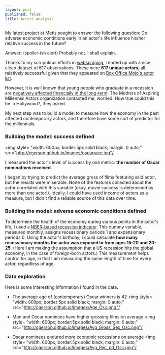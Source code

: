 ```yaml
---
layout: post
published: false
title: Actors Analysis
---
```


My latest project at Metis sought to answer the following question: Do adverse economic conditions early in an actor's life influence his/her relative success in the future?

Answer: (spoiler-ish alert) Probably not. I shall explain.

Thanks to my scrupulous efforts in <a href="http://cgerson.github.io/Webscraping/" target="_blank">webscraping</a>, I ended up with a nice, clean dataset of 617 observations. These were <b>617 unique actors</b>, all relatively successful given that they appeared on <a href="http://www.boxofficemojo.com/people/?view=Actor&sort=sumgross&adjust_yr=2015&p=.htm" target="_blank">Box Office Mojo's actor list</a>.

However, it is well known that young people who graduate in a recession are <a href="http://www.epi.org/publication/bp243/" target="_blank">negatively affected financially in the long-term</a>. The Mothers of Aspiring Millennial Actors organization contacted me, worried. How true could this be in Hollywood?, they asked.

My next step was to build a model to measure how the economy in the past affected contemporary actors, and therefore have some sort of predictor for the millennials.

### Building the model: success defined

<img style= "width: 600px; border:5px solid black; margin: 0 auto;" src="http://cgerson.github.io/images/oscarrace.jpg"/

I measured the actor's level of success by one metric: <b>the number of Oscar nominations received</b>.

I began by trying to predict the average gross of films featuring said actor, but the results were miserable. None of the features collected about the actor correlated with this variable (okay, movie success is determined by more than one actor!). Ideally, I could have used income of actors as a measure, but I didn't find a reliable source of this data over time.

### Building the model: adverse economic conditions defined

To determine the health of the economy during various points in the actor's life, I used a <a href="https://research.stlouisfed.org/fred2/series/USREC" target="_blank">NBER-based recession indicator</a>. This dummy variable, measured monthly, assigns recessionary periods 1 and expansionary periods 0. Using the actor's birthday, I could calculate <b>how many recessionary months the actor was exposed to from ages 15-20 and 20-25</b>. (Here I am making the assumption that a US recession hits the global economy, in the case of foreign-born actors.) This measurement helps control for age, in that I am measuring the same length of time for every actor, regardless of age.

### Data exploration

Here is some interesting information I found in the data.

* The average age of (contemporary) Oscar winners is 42
<img style= "width: 600px; border:5px solid black; margin: 0 auto;" src="http://cgerson.github.io/images/Age_Osc.png"/

* Men and Oscar nominees have higher grossing films on average
<img style= "width: 600px; border:5px solid black; margin: 0 auto;" src="http://cgerson.github.io/images/Avg_Gross_Sex_Osc.png"/

* Oscar nominees endured more economic recessions on average
<img style= "width: 600px; border:5px solid black; margin: 0 auto;" src="http://cgerson.github.io/images/Avg_Rec_pd_Osc.png"/

